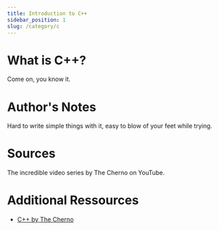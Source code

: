 ```yaml
---
title: Introduction to C++
sidebar_position: 1
slug: /category/c
---
```


# What is C++?

Come on, you know it.

# Author's Notes

Hard to write simple things with it, easy to blow of your feet while trying.

# Sources

The incredible video series by The Cherno on YouTube.

# Additional Ressources

-  [C++ by The Cherno](https://www.youtube.com/watch?v=18c3MTX0PK0&list=PLlrATfBNZ98dudnM48yfGUldqGD0S4FFb)
